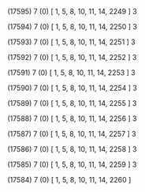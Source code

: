 (17595) 7 (0) [ 1, 5, 8, 10, 11, 14, 2249 ] 3 


(17594) 7 (0) [ 1, 5, 8, 10, 11, 14, 2250 ] 3 


(17593) 7 (0) [ 1, 5, 8, 10, 11, 14, 2251 ] 3 


(17592) 7 (0) [ 1, 5, 8, 10, 11, 14, 2252 ] 3 


(17591) 7 (0) [ 1, 5, 8, 10, 11, 14, 2253 ] 3 


(17590) 7 (0) [ 1, 5, 8, 10, 11, 14, 2254 ] 3 


(17589) 7 (0) [ 1, 5, 8, 10, 11, 14, 2255 ] 3 


(17588) 7 (0) [ 1, 5, 8, 10, 11, 14, 2256 ] 3 


(17587) 7 (0) [ 1, 5, 8, 10, 11, 14, 2257 ] 3 


(17586) 7 (0) [ 1, 5, 8, 10, 11, 14, 2258 ] 3 


(17585) 7 (0) [ 1, 5, 8, 10, 11, 14, 2259 ] 3 


(17584) 7 (0) [ 1, 5, 8, 10, 11, 14, 2260 ]  

